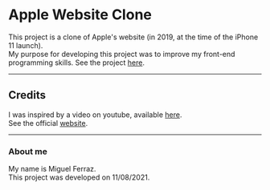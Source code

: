 # Apple Website Clone

This project is a clone of Apple's website (in 2019, at the time of the iPhone 11 launch). <br>
My purpose for developing this project was to improve my front-end programming skills.
See the project [here](nmferraz.github.io/apple-website-clone).

---
## Credits
I was inspired by a video on youtube, available [here](https://www.youtube.com/watch?v=DEpF1nNz1l0&t=843s).<br>
See the official [website](https://www.apple.com/).

---
### About me
My name is Miguel Ferraz.<br>
This project was developed on 11/08/2021.
